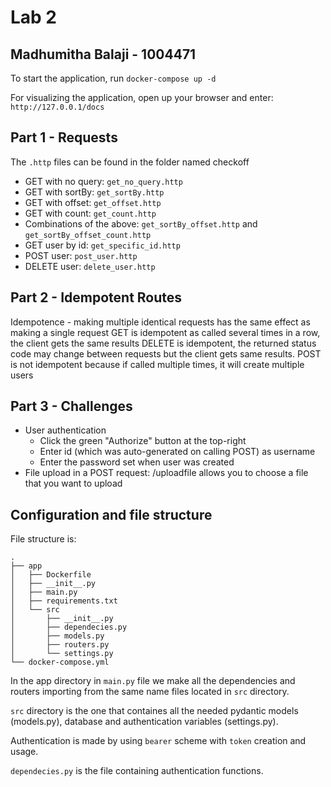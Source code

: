 # Lab 2
## Madhumitha Balaji - 1004471

To start the application, run ```docker-compose up -d```

For visualizing the application, open up your browser and enter:
``` http://127.0.0.1/docs```


## Part 1 - Requests
The ```.http``` files can be found in the folder named checkoff
- GET with no query: ```get_no_query.http```
- GET with sortBy: ```get_sortBy.http```
- GET with offset: ```get_offset.http```
- GET with count: ```get_count.http```
- Combinations of the above: ```get_sortBy_offset.http``` and ```get_sortBy_offset_count.http```
- GET user by id: ```get_specific_id.http```
- POST user: ```post_user.http```
- DELETE user: ```delete_user.http```

## Part 2 - Idempotent Routes
Idempotence - making multiple identical requests has the same effect as making a single request
GET is idempotent as called several times in a row, the client gets the same results
DELETE is idempotent, the returned status code may change between requests but the client gets same results.
POST is not idempotent because if called multiple times, it will create multiple users

## Part 3 - Challenges

- User authentication
    - Click the green "Authorize" button at the top-right
    - Enter id (which was auto-generated on calling POST) as username
    - Enter the password set when user was created
- File upload in a POST request: /uploadfile allows you to choose a file that you want to upload


## Configuration and file structure
File structure is:
```
.
├── app
│   ├── Dockerfile
│   ├── __init__.py
│   ├── main.py
│   ├── requirements.txt
│   └── src
│       ├── __init__.py
│       ├── dependecies.py
│       ├── models.py
│       ├── routers.py
│       └── settings.py
└── docker-compose.yml
```
In the app directory in ```main.py``` file we make all the dependencies and routers importing from the same name files located in ```src``` directory.

```src``` directory is the one that containes all the needed pydantic models (models.py), database and authentication variables (settings.py). 

Authentication is made by using ```bearer``` scheme with ```token``` creation and usage.

```dependecies.py``` is the file containing authentication functions.


